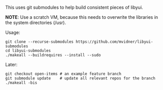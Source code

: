 This uses git submodules to help build consistent pieces of libyui.

**NOTE**: Use a scratch VM, because this needs to overwrite the libraries
in the system directories (/usr).

Usage:

    git clone --recurse-submodules https://github.com/mvidner/libyui-submodules
    cd libyui-submodules
    ./makeall --buildrequires --install --sudo

Later:

    git checkout open-items # an example feature branch
    git submodule update    # update all relevant repos for the branch
    ./makeall -bis
